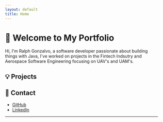 ```yaml
---
layout: default
title: Home
---
```


# 👋 Welcome to My Portfolio

Hi, I'm Ralph Gonzalvo, a software developer passionate about building things with Java, I've worked on projects in the Fintech Indsutry and Aerospace Software Engineering focusing on UAV's and UAM's.

## 💡 Projects


## 📩 Contact
- [GitHub](https://github.com/RalphGonzalvo)
- [LinkedIn](https://www.linkedin.com/in/ralphgonzalvo/)

---